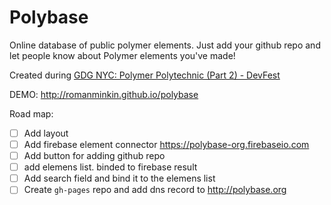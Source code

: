 Polybase
========

Online database of public polymer elements.
Just add your github repo and let people know about Polymer elements you've made!

Created during [GDG NYC: Polymer Polytechnic (Part 2) - DevFest](http://www.meetup.com/NYC-GDG/events/214629052/?a=uc1_vm&read=1&_af_eid=214629052&_af=event)

DEMO: http://romanminkin.github.io/polybase

Road map:
- [ ] Add layout
- [ ] Add firebase element connector https://polybase-org.firebaseio.com
- [ ] Add button for adding github repo
- [ ] add elemens list. binded to firebase result
- [ ] Add search field and bind it to the elemens list
- [ ] Create `gh-pages` repo and add dns record to http://polybase.org

